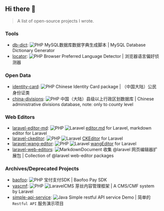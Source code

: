 ## Hi there 👋

> A list of open-source projects I wrote.

### Tools

- [db-dict](https://github.com/douyasi/db-dict): ![PHP](https://img.shields.io/badge/-php-000000?style=flat&logo=php)
 MySQL数据库数据字典生成脚本 | MySQL Database Dictionary Generator
- [locator](https://github.com/douyasi/locator): ![PHP](https://img.shields.io/badge/-php-000000?style=flat&logo=php) Browser Preferred Language Detector | 浏览器语言偏好侦测器
 
### Open Data

- [identity-card](https://github.com/douyasi/identity-card): ![PHP](https://img.shields.io/badge/-php-000000?style=flat&logo=php) Chinese Identity Card package | （中国大陆）公民身份证类
- [china-divisions](https://github.com/douyasi/china-divisions): ![PHP](https://img.shields.io/badge/-php-000000?style=flat&logo=php) 中国（大陆）县级以上行政区划数据库 | Chinese administrative divisions database, note: only to county level

### Web Editors

- [laravel-editor-md](https://github.com/douyasi/laravel-editor-md): ![PHP](https://img.shields.io/badge/-php-000000?style=flat&logo=php) ![Laravel](https://img.shields.io/badge/-Laravel-000000?style=flat&logo=laravel) [editor.md](https://pandao.github.io/editor.md/) for Laravel, markdown editor for Laravel
- [laravel-ckeditor](https://github.com/douyasi/laravel-ckeditor): ![PHP](https://img.shields.io/badge/-php-000000?style=flat&logo=php) ![Laravel](https://img.shields.io/badge/-Laravel-000000?style=flat&logo=laravel) [CKEditor](https://ckeditor.com/) for Laravel
- [laravel-wang-editor](https://github.com/douyasi/laravel-wang-editor): ![PHP](https://img.shields.io/badge/-php-000000?style=flat&logo=php) ![Laravel](https://img.shields.io/badge/-Laravel-000000?style=flat&logo=laravel) [wangEditor](https://www.wangeditor.com/) for Laravel
- [laravel-web-editors](https://github.com/douyasi/laravel-web-editors): ![MarkdownDocument](https://img.shields.io/badge/-document-000000?style=flat&logo=markdown) 收集 @laravel 网页编辑器扩展包 | Collection of @laravel web-editor packages

### Archives/Deprecated Projects

- [baofoo](https://github.com/douyasi/baofoo): ![PHP](https://img.shields.io/badge/-php-000000?style=flat&logo=php) 宝付支付SDK | Baofoo Pay SDK
- [yascmf](https://github.com/douyasi/yascmf): ![PHP](https://img.shields.io/badge/-php-000000?style=flat&logo=php) ![LaravelCMS](https://img.shields.io/badge/-Laravel%20CMS-000000?style=flat&logo=laravel) 芽丝内容管理框架 | A CMS/CMF system by Laravel
- [simple-api-service](https://github.com/douyasi/simple-api-service): ![Java](https://img.shields.io/badge/-Java-000000?style=flat&logo=java) Simple restful API service Demo | 简单的 `Restful API` 服务演示项目



<!--

**Here are some ideas to get you started:**

🙋‍♀️ A short introduction - what is your organization all about?
🌈 Contribution guidelines - how can the community get involved?
👩‍💻 Useful resources - where can the community find your docs? Is there anything else the community should know?
🍿 Fun facts - what does your team eat for breakfast?
🧙 Remember, you can do mighty things with the power of [Markdown](https://docs.github.com/github/writing-on-github/getting-started-with-writing-and-formatting-on-github/basic-writing-and-formatting-syntax)
-->


